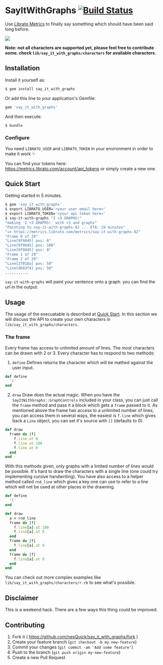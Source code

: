 # SayItWithGraphs [![Build Status](https://travis-ci.org/nesQuick/say-it-with-graphs.svg?branch=master)](https://travis-ci.org/nesQuick/say-it-with-graphs)

Use [Librato Metrics](https://www.librato.com) to finally say something which should have been said long before.

![](http://cl.ly/image/1F3B371E3r0v/2015-03-09%2000_57_07.gif)

**Note: not all characters are supported yet, please feel free to contribute some. check `lib/say_it_with_graphs/characters` for available characters.**

## Installation

Install it yourself as:

```bash
$ gem install say_it_with_graphs
```

Or add this line to your application's Gemfile:

```ruby
gem 'say_it_with_graphs'
```

And then execute:

```bash
$ bundle
```

### Configure

You need `LIBRATO_USER` and `LIBRATO_TOKEN` in your environment in order to make it work :sparkles:

You can find your tokens here: https://metrics.librato.com/account/api_tokens or simply create a new one.

## Quick Start

Getting started in 5 minutes.

```bash
$ gem 'say_it_with_graphs'
$ export LIBRATO_USER='<your user email here>'
$ export LIBRATO_TOKEN='<your api token here>'
$ say-it-with-graphs "I <3 GRAPHS!"
"making 'I <3 GRAPHS!' with <3 and graphs"
"Painting to say-it-with-graphs-82 ... ETA: 29 minutes"
"=> https://metrics.librato.com/metrics/say-it-with-graphs-82"
"Frame 0 of 29"
"Line[9f9845] pos: 0"
"Line[9f9845] pos: 100"
"Line[9f9845] pos: 0"
"Frame 1 of 29"
"Frame 2 of 29"
"Line[27018a] pos: 50"
"Line[db03f4] pos: 50"
...........
```

`say-it-with-graphs` will paint your sentence onto a graph. you can find the url in the output.

## Usage

The usage of the execuatable is described at [Quick Start](#Quick-Start). In this section we will discuss the API to create your own characters in `lib/say_it_with_graphs/characters`.

### The frame

Every frame has access to unlimited amount of lines. The most characters can be drawn with 2 or 3. Every character has to respond to two methods:

1. `define`
Defines returns the character which will be mathed against the user input.

```ruby
def define
  'i'
end
```

2. `draw`
Draw does the actual magic. When you have the `SayItWithGraphs::GraphControls` included in your class, you can just call the `frame` method and pass it a block which gets a `frame` passed to it. As mentioned above the frame has access to a unlimited number of lines, you can access them in several ways, the easiest is `f.line` which gives back a `Line` object, you can set it's source with `[]` (defaults to 0).

```ruby
def draw
  frame do |f|
    f.line.at 0
    f.line.at 100
    f.line.at 0
  end
end
```

With this methods given, only graphs with a limited number of lines would be possible. It's hard to draw the characters with a single line (one could try implementing cursive handwriting). You have also access to a helper method called `rnd_line` which gives a key one can use to refer to a line which will not be used at other places in the drawning.

```ruby
def define
  'l'
end

def draw
  a = rnd_line
  frame do |f|
    f.line[a].at 100
    f.line[a].at 0
  end
  frame do |f|
    f.line[a].at 0
  end
  frame do |f|
    f.line[a].at 0
  end
end
```

You can check out more complex examples like `lib/say_it_with_graphs/characters/r.rb` to see what's possible.

## Disclaimer

This is a weekend hack. There are a few ways this thing could be improved.

## Contributing

1. Fork it ( https://github.com/nesQuick/say_it_with_graphs/fork )
2. Create your feature branch (`git checkout -b my-new-feature`)
3. Commit your changes (`git commit -am 'Add some feature'`)
4. Push to the branch (`git push origin my-new-feature`)
5. Create a new Pull Request
